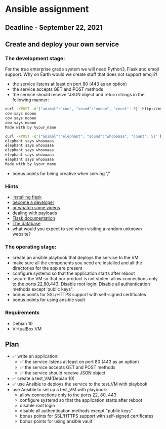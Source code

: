 # Ansible assignment 
## Deadline - September 22, 2021
## Create and deploy your own service 
### The development stage: 
For the true enterprise grade system we will need Python3, Flask and emoji support. Why on Earth would we create stuff that does not support emoji?!

* the service listens at least on port 80 (443 as an option)
* the service accepts GET and POST methods
* the service should receive “JSON object and return strings in the following manner:

```sh
curl -XPOST -d'{"animal":"cow", "sound":"moooo", "count": 3}' http://myvm.localhost/
cow says moooo
cow says moooo
cow says moooo
Made with by %your_name

curl -XPOST -d'{"animal":"elephant", "sound":"whoooaaa", "count": 5}' http://myvm.localhost/
elephant says whoooaaa
elephant says whoooaaa
elephant says whoooaaa
elephant says whoooaaa
elephant says whoooaaa
Made with by %your_name
```
* bonus points for being creative when serving '/'
### Hints
* [installing flask](https://flask.palletsprojects.com/en/1.1.x/installation/#installation)
* [become a developer](https://flask.palletsprojects.com/en/1.1.x/quickstart/)
* [or whatch some videos](https://www.youtube.com/watch?v=Tv6qXtc4Whs)
* [dealing with payloads](https://www.digitalocean.com/community/tutorials/processing-incoming-request-data-in-flask)
* [Flask documentation](https://flask.palletsprojects.com/en/1.1.x/api/#flask.Request.get_json)
* [The database](https://emojipedia.org/nature/)
* what would you expect to see when visiting a random unknown website?

### The operating stage:
* create an ansible playbook that deploys the service to the VM
* make sure all the components you need are installed and all the directories for the app are present
* configure systemd so that the application starts after reboot
* secure the VM so that our product is not stolen: allow connections only to the ports 22,80,443. Disable root login. Disable all authentication methods except ‘public keys".
* bonus points for SSL/HTTPS support with self-signed certificates
* bonus points for using ansible vault

### Requirements
* Debian 10
* VirtualBox VM

## Plan
* ✅ write an application:
	* ✅ the service listens at least on port 80 (443 as an option)
	* ✅ the service accepts GET and POST methods
	* ✅ the service should receive JSON object
* ✅ create a test_VM(Debian 10)
* ✅ use Ansible to deploys the service to the test_VM with playbook
* use Ansible to set up a test_VM with playbook:
	* allow connections only to the ports 22, 80, 443
	* configure systemd so that the application starts after reboot
	* disable root login
	* disable all authentication methods except "public keys"
	* bonus points for SSL/HTTPS support with self-signed certificates
	* bonus points for using ansible vault
